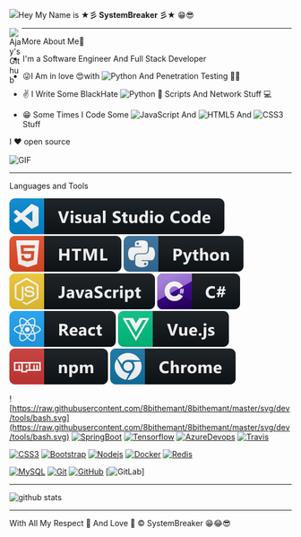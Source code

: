  <img src="https://raw.githubusercontent.com/iampavangandhi/iampavangandhi/master/gifs/Hi.gif" width="30px">Hey My Name is **★彡 SystemBreaker 彡★** 😁😎

<a href="https://github.com/systembreaker">
  <img align="left" alt="Ajay's Github" width="22px" src="https://cdn.jsdelivr.net/npm/simple-icons@v3/icons/github.svg" />
</a>

------

More About Me:boy:

-   I'm a Software Engineer And Full Stack Developer 


- 😜I Am in love 😍with ![Python](https://camo.githubusercontent.com/cda58e795dc600af4573856ab00db8421c24ffc3b9e7b7a278f675c5afdd2fcf/68747470733a2f2f696d672e736869656c64732e696f2f62616467652f2d507974686f6e2d626c61636b3f7374796c653d666c6174266c6f676f3d707974686f6e266c696e6b3d68747470733a2f2f6769746875622e636f6d2f68726974696b35313032) And Penetration Testing 🐱‍👤


- ✌ I  Write Some BlackHate ![Python](https://camo.githubusercontent.com/cda58e795dc600af4573856ab00db8421c24ffc3b9e7b7a278f675c5afdd2fcf/68747470733a2f2f696d672e736869656c64732e696f2f62616467652f2d507974686f6e2d626c61636b3f7374796c653d666c6174266c6f676f3d707974686f6e266c696e6b3d68747470733a2f2f6769746875622e636f6d2f68726974696b35313032) 🐍 Scripts And Network Stuff 💻
- 😁 Some Times I Code Some ![JavaScript](https://camo.githubusercontent.com/20141acaff7d22d0922668fc4b3573fbad044d130dd3036bf821b95450c8ff07/68747470733a2f2f696d672e736869656c64732e696f2f62616467652f2d4a6176615363726970742d626c61636b3f7374796c653d666c6174266c6f676f3d6a617661736372697074266c696e6b3d68747470733a2f2f6769746875622e636f6d2f68726974696b35313032) And ![HTML5](https://camo.githubusercontent.com/99eb9fe31bc34033de60dfcabfee994b82c92078274767674d4aa25af555d0bd/68747470733a2f2f696d672e736869656c64732e696f2f62616467652f2d48544d4c352d4533344632363f7374796c653d666c6174266c6f676f3d68746d6c35266c6f676f436f6c6f723d7768697465266c696e6b3d68747470733a2f2f6769746875622e636f6d2f68726974696b35313032) And ![CSS3](https://camo.githubusercontent.com/d7a5c3889f19f38ea5b17535b8e673cefde0da03a1e15ac9d1a5aef89d8ae23c/68747470733a2f2f696d672e736869656c64732e696f2f62616467652f2d435353332d3135373242363f7374796c653d666c6174266c6f676f3d63737333266c696e6b3d68747470733a2f2f6769746875622e636f6d2f68726974696b35313032) Stuff

I :heart: open source																																										

​	<img align="center" alt="GIF" src="https://giffiles.alphacoders.com/351/35107.gif" />

--------------------------------------------------------------------------------------------------------------------------------------------

Languages and Tools																				

![VSCode](https://raw.githubusercontent.com/8bithemant/8bithemant/master/svg/dev/tools/visualstudio_code.svg)  ![HTML5](https://raw.githubusercontent.com/8bithemant/8bithemant/master/svg/dev/languages/html.svg) [![Python](https://raw.githubusercontent.com/8bithemant/8bithemant/master/svg/dev/languages/python.svg)](https://github.com/hritik5102) [![JavaScript](https://raw.githubusercontent.com/8bithemant/8bithemant/master/svg/dev/languages/js.svg)](https://github.com/SystemBreaker) [![C#](https://raw.githubusercontent.com/8bithemant/8bithemant/master/svg/dev/languages/csharp.svg)](https://github.com/SystemBreaker)![React](https://raw.githubusercontent.com/8bithemant/8bithemant/master/svg/dev/frameworks/react.svg) ![Vue](https://raw.githubusercontent.com/8bithemant/8bithemant/master/svg/dev/frameworks/vue.svg) ![NPM](https://raw.githubusercontent.com/8bithemant/8bithemant/master/svg/dev/services/npm.svg) ![Chrome](https://raw.githubusercontent.com/8bithemant/8bithemant/master/svg/dev/misc/chrome.svg)

![https://raw.githubusercontent.com/8bithemant/8bithemant/master/svg/dev/tools/bash.svg](https://raw.githubusercontent.com/8bithemant/8bithemant/master/svg/dev/tools/bash.svg) [![SpringBoot](https://camo.githubusercontent.com/9e3b16e101a25c2f6a5a568d4fc5ecd22a2c6cc035de61638e625817298e4149/68747470733a2f2f696d672e736869656c64732e696f2f62616467652f2d537072696e67626f6f742d626c61636b3f7374796c653d666c6174266c6f676f3d737072696e67266c696e6b3d68747470733a2f2f6769746875622e636f6d2f68726974696b35313032)](https://github.com/SystemBreaker)  [![Tensorflow](https://camo.githubusercontent.com/6c270f1a731209af714003a3a7892c1564c4a6ef2c5dc3cd73eb583760b8666a/68747470733a2f2f696d672e736869656c64732e696f2f62616467652f2d54656e736f72666c6f772d677261793f7374796c653d666c6174266c6f676f3d74656e736f72666c6f77266c696e6b3d68747470733a2f2f6769746875622e636f6d2f68726974696b35313032)](https://github.com/SystemBreaker) [![AzureDevops](https://camo.githubusercontent.com/fef6513cb0f2f5935e7e31c8641b299b8060d6f0e3f348ac99daed9d9c14baf6/68747470733a2f2f696d672e736869656c64732e696f2f62616467652f2d417a7572654465766f70732d3031373543323f7374796c653d666c6174266c6f676f3d617a7572654465766f7073266c696e6b3d68747470733a2f2f6769746875622e636f6d2f68726974696b35313032)](https://github.com/SystemBreaker) [![Travis](https://camo.githubusercontent.com/67b9f9e563eb0a740a5ac69b26952c1bccd9b71061e3735f2ee9ed85a9f346ff/68747470733a2f2f696d672e736869656c64732e696f2f62616467652f2d5472617669732d7265643f7374796c653d666c6174266c6f676f3d747261766973266c696e6b3d68747470733a2f2f6769746875622e636f6d2f68726974696b35313032)](https://github.com/SystemBreaker)

 [![CSS3](https://camo.githubusercontent.com/d7a5c3889f19f38ea5b17535b8e673cefde0da03a1e15ac9d1a5aef89d8ae23c/68747470733a2f2f696d672e736869656c64732e696f2f62616467652f2d435353332d3135373242363f7374796c653d666c6174266c6f676f3d63737333266c696e6b3d68747470733a2f2f6769746875622e636f6d2f68726974696b35313032)](https://github.com/SystemBreaker) [![Bootstrap](https://camo.githubusercontent.com/27b0c2bbbfbd78e87cb59ed43d0dad4ef0e6ca68e6195f1cef922997c32af8f3/68747470733a2f2f696d672e736869656c64732e696f2f62616467652f2d426f6f7473747261702d3536334437433f7374796c653d666c6174266c6f676f3d626f6f747374726170266c696e6b3d68747470733a2f2f6769746875622e636f6d2f68726974696b35313032)](https://github.com/SystemBreaker) [![Nodejs](https://camo.githubusercontent.com/1b07519361289f8b0e55541c612135aa0809afe53c4b20a363ac5e81a8a1d489/68747470733a2f2f696d672e736869656c64732e696f2f62616467652f2d4e6f64656a732d626c61636b3f7374796c653d666c6174266c6f676f3d4e6f64652e6a73266c696e6b3d68747470733a2f2f6769746875622e636f6d2f68726974696b35313032)](https://github.com/SystemBreaker) [![Docker](https://camo.githubusercontent.com/e29e348239d4f05b5288f028311416daf340812011f940e5ba016c580a87d002/68747470733a2f2f696d672e736869656c64732e696f2f62616467652f2d446f636b65722d626c61636b3f7374796c653d666c6174266c6f676f3d646f636b6572266c696e6b3d68747470733a2f2f6769746875622e636f6d2f68726974696b35313032)](https://github.com/SystemBreaker) [![Redis](https://camo.githubusercontent.com/635fc93986dccac0e2bb4468d42ea81082a333b771eb85534f1a8a2d6e4dfd49/68747470733a2f2f696d672e736869656c64732e696f2f62616467652f2d52656469732d626c61636b3f7374796c653d666c6174266c6f676f3d7265646973266c696e6b3d68747470733a2f2f6769746875622e636f6d2f68726974696b35313032)](https://github.com/SystemBreaker)

[![MySQL](https://camo.githubusercontent.com/404b1696ce5339ca9117aa1e88f5a715bdac7a2b297981b24aa19e9b43883d80/68747470733a2f2f696d672e736869656c64732e696f2f62616467652f2d4d7953514c2d626c61636b3f7374796c653d666c6174266c6f676f3d6d7973716c266c696e6b3d68747470733a2f2f6769746875622e636f6d2f68726974696b35313032)](https://github.com/SystemBreaker) [![Git](https://camo.githubusercontent.com/c086c921392733df576762401a7d32e226186367b56cd6d9bdb3a2109a247b5b/68747470733a2f2f696d672e736869656c64732e696f2f62616467652f2d4769742d626c61636b3f7374796c653d666c6174266c6f676f3d676974266c696e6b3d68747470733a2f2f6769746875622e636f6d2f68726974696b35313032)](https://github.com/SystemBreaker) [![GitHub](https://camo.githubusercontent.com/2581a265b2ed4dfc067e024a905b4d95bfc62554974cdd3c3be8dc904ef55f99/68747470733a2f2f696d672e736869656c64732e696f2f62616467652f2d4769744875622d3138313731373f7374796c653d666c6174266c6f676f3d676974687562266c696e6b3d68747470733a2f2f6769746875622e636f6d2f68726974696b35313032)](https://github.com/SystemBreaker) [![GitLab](https://camo.githubusercontent.com/2d88a29d5e6a0acd074b100473892c0d37c92fdf4d8f8ab1c32240ba60bfc2e7/68747470733a2f2f696d672e736869656c64732e696f2f62616467652f2d4769744c61622d4643413132313f7374796c653d666c6174266c6f676f3d6769746c6162266c696e6b3d68747470733a2f2f6769746875622e636f6d2f68726974696b35313032)]			




---------------------------------------------------------------------------------------------------------------------------------------------------------------------------------

![github stats](https://github-readme-stats.vercel.app/api?username=SystemBreaker&show_icons=true)									

---------------------------------------------------------------------------------------------------------------------------------------------------------------------------------

With All My Respect 🤗  And Love 💖 © SystemBreaker 😁😂😎
